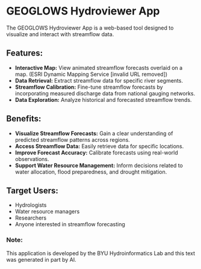 # GEOGLOWS Hydroviewer App

The GEOGLOWS Hydroviewer App is a web-based tool designed to visualize and interact with streamflow data.

## Features:

* <b>Interactive Map:</b> View animated streamflow forecasts overlaid on a map. (ESRI Dynamic Mapping Service [invalid URL removed])
* <b>Data Retrieval:</b> Extract streamflow data for specific river segments.
* <b>Streamflow Calibration:</b> Fine-tune streamflow forecasts by incorporating measured discharge data from national gauging networks.
* <b>Data Exploration:</b> Analyze historical and forecasted streamflow trends.

## Benefits:

* <b>Visualize Streamflow Forecasts:</b> Gain a clear understanding of predicted streamflow patterns across regions.
* <b>Access Streamflow Data:</b> Easily retrieve data for specific locations.
* <b>Improve Forecast Accuracy:</b> Calibrate forecasts using real-world observations.
* <b>Support Water Resource Management:</b> Inform decisions related to water allocation, flood preparedness, and drought mitigation.

## Target Users:

* Hydrologists
* Water resource managers
* Researchers
* Anyone interested in streamflow forecasting

### Note:

This application is developed by the BYU Hydroinformatics Lab and this text was generated in part by AI.